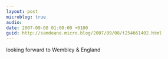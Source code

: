 ```yaml
---
layout: post
microblog: true
audio: 
date: 2007-09-08 01:00:00 +0100
guid: http://samdeane.micro.blog/2007/09/08/t254661402.html
---
```

looking forward to Wembley &amp; England
